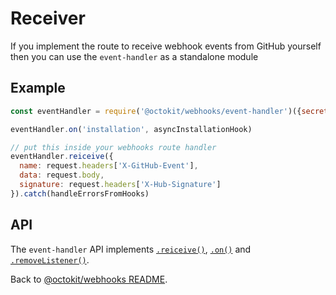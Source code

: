 # Receiver

If you implement the route to receive webhook events from GitHub yourself then you can use the `event-handler` as a standalone module

## Example

```js
const eventHandler = require('@octokit/webhooks/event-handler')({secret: 'mysecret'})

eventHandler.on('installation', asyncInstallationHook)

// put this inside your webhooks route handler
eventHandler.reiceive({
  name: request.headers['X-GitHub-Event'],
  data: request.body,
  signature: request.headers['X-Hub-Signature']
}).catch(handleErrorsFromHooks)
```

## API

The `event-handler` API implements [`.reiceive()`](../#webhooksreceive), [`.on()`](../#webhookson) and [`.removeListener()`](../#webhooksremovelistener).

Back to [@octokit/webhooks README](..).
